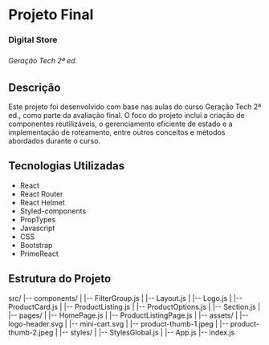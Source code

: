 <div>
<h1>Projeto Final</h1>
<h3>Digital Store<h3/>
<h6>Geração Tech 2ª ed.</h6>
</div>

## Descrição
Este projeto foi desenvolvido com base nas aulas do curso Geração Tech 2ª ed., como parte da avaliação final. O foco do projeto inclui a criação de componentes reutilizáveis, o gerenciamento eficiente de estado e a implementação de roteamento, entre outros conceitos e métodos abordados durante o curso.

## Tecnologias Utilizadas
- React
- React Router
- React Helmet
- Styled-components
- PropTypes
- Javascript
- CSS
- Bootstrap
- PrimeReact

## Estrutura do Projeto
src/ |-- components/ | |-- FilterGroup.js | |-- Layout.js | |-- Logo.js | |-- ProductCard.js | |-- ProductListing.js | |-- ProductOptions.js | |-- Section.js | |-- pages/ | |-- HomePage.js | |-- ProductListingPage.js | |-- assets/ | |-- logo-header.svg | |-- mini-cart.svg | |-- product-thumb-1.jpeg | |-- product-thumb-2.jpeg | |-- styles/ | |-- StylesGlobal.js | |-- App.js |-- index.js
